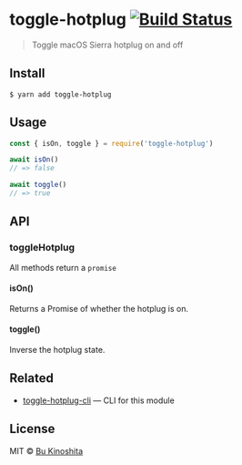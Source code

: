 # toggle-hotplug [![Build Status](https://travis-ci.org/bukinoshita/toggle-hotplug.svg?branch=master)](https://travis-ci.org/bukinoshita/toggle-hotplug)


> Toggle macOS Sierra hotplug on and off


## Install

```
$ yarn add toggle-hotplug
```


## Usage

```js
const { isOn, toggle } = require('toggle-hotplug')

await isOn()
// => false

await toggle()
// => true
```


## API

### toggleHotplug

All methods return a `promise`

#### isOn()

Returns a Promise<boolean> of whether the hotplug is on.

#### toggle()

Inverse the hotplug state.


## Related

- [toggle-hotplug-cli](https://github.com/bukinoshita/toggle-hotplug-cli) — CLI for this module


## License

MIT © [Bu Kinoshita](https://bukinoshita.io)
